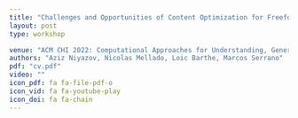 ```yaml
---
title: "Challenges and Opportunities of Content Optimization for Freeform User Interfaces"
layout: post
type: workshop

venue: "ACM CHI 2022: Computational Approaches for Understanding, Generating, and Adapting User Interfaces"
authors: "Aziz Niyazov, Nicolas Mellado, Loic Barthe, Marcos Serrano"
pdf: "cv.pdf"
video: ""
icon_pdf: fa fa-file-pdf-o
icon_vid: fa fa-youtube-play
icon_doi: fa fa-chain
---
```



